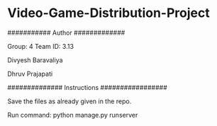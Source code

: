 # Video-Game-Distribution-Project
########### Author ############# 

Group: 4 
Team ID: 3.13

Divyesh Baravaliya

Dhruv Prajapati

############## Instructions #################

Save the files as already given in the repo.

Run command: python manage.py runserver
